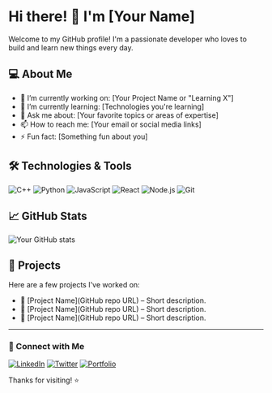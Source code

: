 # Hi there! 👋 I'm [Your Name]

Welcome to my GitHub profile! I'm a passionate developer who loves to build and learn new things every day.

## 💻 About Me

- 🔭 I’m currently working on: [Your Project Name or "Learning X"]
- 🌱 I’m currently learning: [Technologies you're learning]
- 💬 Ask me about: [Your favorite topics or areas of expertise]
- 📫 How to reach me: [Your email or social media links]
- ⚡ Fun fact: [Something fun about you]

## 🛠️ Technologies & Tools

![C++](https://img.shields.io/badge/C++-00599C?style=flat&logo=c%2B%2B&logoColor=white)
![Python](https://img.shields.io/badge/Python-3776AB?style=flat&logo=python&logoColor=white)
![JavaScript](https://img.shields.io/badge/JavaScript-F7DF1E?style=flat&logo=javascript&logoColor=black)
![React](https://img.shields.io/badge/React-20232A?style=flat&logo=react&logoColor=61DAFB)
![Node.js](https://img.shields.io/badge/Node.js-339933?style=flat&logo=nodedotjs&logoColor=white)
![Git](https://img.shields.io/badge/Git-F05032?style=flat&logo=git&logoColor=white)

## 📈 GitHub Stats

![Your GitHub stats](https://github-readme-stats.vercel.app/api?username=your-github-username&show_icons=true&hide_title=true&count_private=true&theme=default)

## 📂 Projects

Here are a few projects I've worked on:

- 🧠 [Project Name](GitHub repo URL) – Short description.
- 🚀 [Project Name](GitHub repo URL) – Short description.
- 📱 [Project Name](GitHub repo URL) – Short description.

---

### 🤝 Connect with Me

[![LinkedIn](https://img.shields.io/badge/LinkedIn-blue?style=flat&logo=linkedin)](https://linkedin.com/in/your-profile)
[![Twitter](https://img.shields.io/badge/Twitter-black?style=flat&logo=twitter)](https://twitter.com/yourhandle)
[![Portfolio](https://img.shields.io/badge/Portfolio-%23ff5722?style=flat&logo=Firefox&logoColor=white)](https://yourportfolio.com)

Thanks for visiting! ⭐️
